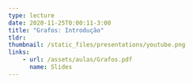 ```yaml
---
type: lecture
date: 2020-11-25T0:00:11-3:00
title: "Grafos: Introdução"
tldr:
thumbnail: /static_files/presentations/youtube.png
links: 
    - url: /assets/aulas/Grafos.pdf
      name: Slides
---
```

